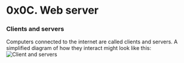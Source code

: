 <html>
<head>
<h1>0x0C. Web server</h1>
<h3>Clients and servers</h3>
<p>Computers connected to the internet are called clients and servers. A simplified diagram of how they interact might look like this:
<img src="https://developer.mozilla.org/en-US/docs/Learn/Getting_started_with_the_web/How_the_Web_works/simple-client-server.png" alt="Client and servers">

</head>
</html>